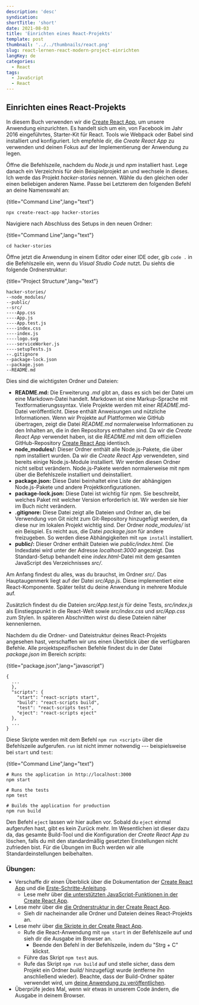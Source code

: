 ```yaml
---
description: 'desc'
syndication:
shortTitle: 'short'
date: 2021-08-03
title: 'Einrichten eines React-Projekts'
template: post
thumbnail: '../../thumbnails/react.png'
slug: react-lernen-react-modern-project-einrichten
langKey: de
categories:
  - React
tags:
  - JavaScript
  - React
---
```


## Einrichten eines React-Projekts

In diesem Buch verwenden wir die [Create React App](https://github.com/facebook/create-react-app), um unsere Anwendung einzurichten. Es handelt sich um ein, von Facebook im Jahr 2016 eingeführtes, Starter-Kit für React. Tools wie Webpack oder Babel sind installiert und konfiguriert. Ich empfehle dir, die *Create React App* zu verwenden und deinen Fokus auf der Implementierung der Anwendung zu legen.

Öffne die Befehlszeile, nachdem du *Node.js* und *npm* installiert hast. Lege danach ein Verzeichnis für dein Beispielprojekt an und wechsele in dieses. Ich werde das Projekt *hacker-stories* nennen. Wähle du den gleichen oder einen beliebigen anderen Name. Passe bei Letzterem den folgenden Befehl an deine Namenswahl an:

{title="Command Line",lang="text"}
```
npx create-react-app hacker-stories
```

Navigiere nach Abschluss des Setups in den neuen Ordner:

{title="Command Line",lang="text"}
```
cd hacker-stories
```

Öffne jetzt die Anwendung in einem Editor oder einer IDE oder, gib `code .` in die Befehlszeile ein, wenn du *Visual Studio Code* nutzt. Du siehts die folgende Ordnerstruktur:

{title="Project Structure",lang="text"}
```
hacker-stories/
--node_modules/
--public/
--src/
----App.css
----App.js
----App.test.js
----index.css
----index.js
----logo.svg
----serviceWorker.js
----setupTests.js
--.gitignore
--package-lock.json
--package.json
--README.md
```

Dies sind die wichtigsten Ordner und Dateien:

* **README.md:** Die Erweiterung *.md* gibt an, dass es sich bei der Datei um eine Markdown-Datei handelt. Markdown ist eine Markup-Sprache mit Textformatierungssyntax. Viele Projekte werden mit einer *README*.md-Datei veröffentlicht. Diese enthält Anweisungen und nützliche Informationen. Wenn wir Projekte auf Plattformen wie GitHub übertragen, zeigt die Datei *README.md* normalerweise Informationen zu den Inhalten an, die in den Repositorys enthalten sind. Da wir die *Create React App* verwendet haben, ist die *README.md* mit dem offiziellen GitHub-Repository [Create React App](https://github.com/facebook/create-react-app) identisch.
* **node_modules/:** Dieser Ordner enthält alle Node.js-Pakete, die über npm installiert wurden. Da wir die *Create React App* verwendeten, sind bereits einige Node.js-Module installiert. Wir werden diesen Ordner nicht selbst verändern. Node.js-Pakete werden normalerweise mit npm über die Befehlszeile installiert und deinstalliert.
* **package.json:** Diese Datei beinhaltet eine Liste der abhängigen Node.js-Pakete und andere Projektkonfigurationen.
* **package-lock.json:** Diese Datei ist wichtig für npm. Sie beschreibt, welches Paket mit welcher Version erforderlich ist. Wir werden sie hier im Buch nicht verändern.
* **.gitignore:** Diese Datei zeigt alle Dateien und Ordner an, die bei Verwendung von Git nicht zum Git-Repository hinzugefügt werden, da diese nur im lokalen Projekt wichtig sind. Der Ordner *node_modules/* ist ein Beispiel. Es reicht aus, die Datei *package.json* für andere freizugeben. So werden diese Abhängigkeiten mit `npm install` installiert.
* **public/:** Dieser Ordner enthält Dateien wie *public/index.html*. Die Indexdatei wird unter der Adresse *localhost:3000* angezeigt. Das Standard-Setup behandelt eine *index.html*-Datei mit dem gesamten JavaScript des Verzeichnisses *src/*.

Am Anfang findest du alles, was du brauchst, im Ordner *src/*. Das Hauptaugenmerk liegt auf der Datei *src/App.js*. Diese implementiert eine React-Komponente. Später teilst du deine Anwendung in mehrere Module auf.

Zusätzlich findest du die Dateien *src/App.test.js* für deine Tests, *src/index.js* als Einstiegspunkt in die React-Welt sowie *src/index.css* und  *src/App.css* zum Stylen. In späteren Abschnitten wirst du diese Dateien näher kennenlernen.

Nachdem du die Ordner- und Dateistruktur deines React-Projekts angesehen hast, verschaffen wir uns einen Überblick über die verfügbaren Befehle. Alle projektspezifischen Befehle findest du in der Datei *package.json* im Bereich *scripts*:

{title="package.json",lang="javascript"}
```
{
  ...
  },
  "scripts": {
    "start": "react-scripts start",
    "build": "react-scripts build",
    "test": "react-scripts test",
    "eject": "react-scripts eject"
  },
  ...
}
```

Diese Skripte werden mit dem Befehl `npm run <script>` über die Befehlszeile aufgerufen. `run` ist nicht immer notwendig --- beispielsweise bei `start` und `test`:

{title="Command Line",lang="text"}
```
# Runs the application in http://localhost:3000
npm start

# Runs the tests
npm test

# Builds the application for production
npm run build
```

Den Befehl `eject` lassen wir hier außen vor. Sobald du `eject` einmal aufgerufen hast, gibt es kein Zurück mehr. Im Wesentlichen ist dieser dazu da, das gesamte Build-Tool und die Konfiguration der *Create React App* zu löschen, falls du mit den standardmäßig gesetzten Einstellungen nicht zufrieden bist. Für die Übungen im Buch werden wir alle Standardeinstellungen beibehalten.

### Übungen:

* Verschaffe dir einen Überblick über die Dokumentation der [Create React App](https://github.com/facebook/create-react-app) und die [Erste-Schritte-Anleitung](https://create-react-app.dev/docs/getting-started).
  * Lese mehr über [die unterstützten JavaScript-Funktionen in der Create React App](https://create-react-app.dev/docs/supported-browsers-features).
* Lese mehr über die [die Ordnerstruktur in der Create React App](https://create-react-app.dev/docs/folder-structure).
  * Sieh dir nacheinander alle Ordner und Dateien deines React-Projekts an.
* Lese mehr über [die Skripte in der Create React App](https://create-react-app.dev/docs/available-scripts).
  * Rufe die React-Anwendung mit `npm start` in der Befehlszeile auf und sieh dir die Ausgabe im Browser an.
    * Beende den Befehl in der Befehlszeile, indem du "Strg + C" klickst.
  * Führe das Skript `npm test` aus.
  * Rufe das Skript `npm run build` auf und stelle sicher, dass dem Projekt ein Ordner *build/* hinzugefügt wurde (entferne ihn anschließend wieder). Beachte, dass der Build-Ordner später verwendet wird, um [deine Anwendung zu veröffentlichen](https://www.robinwieruch.de/deploy-applications-digital-ocean/).
* Überprüfe jedes Mal, wenn wir etwas in unserem Code ändern, die Ausgabe in deinem Browser.
<img src="https://vg01.met.vgwort.de/na/930ba8aab1514b4dbe976e89b208a411" width="1" height="1" alt="">
